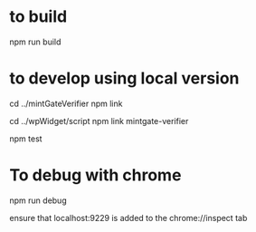 # to build

npm run build


# to develop using local version
cd ../mintGateVerifier
npm link

cd ../wpWidget/script
npm link mintgate-verifier

npm test

# To debug with chrome
npm run debug

ensure that localhost:9229 is added to the chrome://inspect tab



